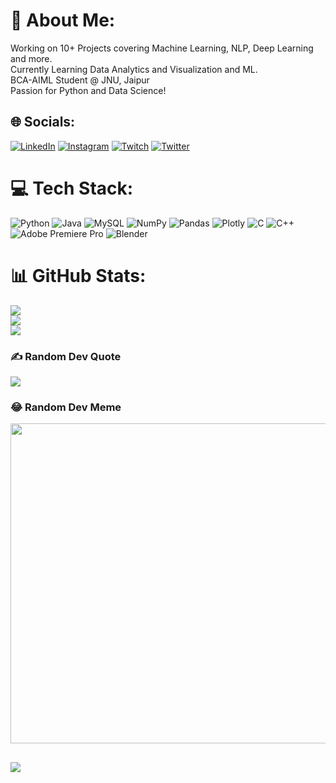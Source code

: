 # 💫 About Me:
Working on 10+ Projects covering Machine Learning, NLP, Deep Learning and more.<br>Currently Learning Data Analytics and Visualization and ML.<br>BCA-AIML Student @ JNU, Jaipur<br>Passion for Python and Data Science! 


## 🌐 Socials:
[![LinkedIn](https://img.shields.io/badge/LinkedIn-%230077B5.svg?logo=linkedin&logoColor=white)](https://linkedin.com/in/yash-k1) [![Instagram](https://img.shields.io/badge/Instagram-%23E4405F.svg?logo=Instagram&logoColor=white)](https://instagram.com/y.a.sh31) [![Twitch](https://img.shields.io/badge/Twitch-%239146FF.svg?logo=Twitch&logoColor=white)](https://twitch.tv/yash_k1) [![Twitter](https://img.shields.io/badge/Twitter-%231DA1F2.svg?logo=Twitter&logoColor=white)](https://twitter.com/Yashk31) 

# 💻 Tech Stack:
![Python](https://img.shields.io/badge/python-3670A0?style=plastic&logo=python&logoColor=ffdd54) ![Java](https://img.shields.io/badge/java-%23ED8B00.svg?style=plastic&logo=java&logoColor=white) ![MySQL](https://img.shields.io/badge/mysql-%2300f.svg?style=plastic&logo=mysql&logoColor=white) ![NumPy](https://img.shields.io/badge/numpy-%23013243.svg?style=plastic&logo=numpy&logoColor=white) ![Pandas](https://img.shields.io/badge/pandas-%23150458.svg?style=plastic&logo=pandas&logoColor=white) ![Plotly](https://img.shields.io/badge/Plotly-%233F4F75.svg?style=plastic&logo=plotly&logoColor=white) ![C](https://img.shields.io/badge/c-%2300599C.svg?style=plastic&logo=c&logoColor=white) ![C++](https://img.shields.io/badge/c++-%2300599C.svg?style=plastic&logo=c%2B%2B&logoColor=white) ![Adobe Premiere Pro](https://img.shields.io/badge/Adobe%20Premiere%20Pro-9999FF.svg?style=plastic&logo=Adobe%20Premiere%20Pro&logoColor=white) ![Blender](https://img.shields.io/badge/blender-%23F5792A.svg?style=plastic&logo=blender&logoColor=white)

# 📊 GitHub Stats:
![](https://github-readme-stats.vercel.app/api?username=Yash-K1&theme=midnight-purple&hide_border=false&include_all_commits=true&count_private=true)<br/>
![](https://github-readme-streak-stats.herokuapp.com/?user=Yash-K1&theme=midnight-purple&hide_border=false)<br/>
![](https://github-readme-stats.vercel.app/api/top-langs/?username=Yash-K1&theme=dark&hide_border=false&include_all_commits=false&count_private=false&layout=compact)

### ✍️ Random Dev Quote
![](https://quotes-github-readme.vercel.app/api?type=vetical&theme=tokyonight)

### 😂 Random Dev Meme
<img src="https://rm.up.railway.app/" width="512px"/>

[![](https://visitcount.itsvg.in/api?id=Yash-K1&icon=1&color=1)](https://visitcount.itsvg.in)
---

<!-- Proudly created with GPRM ( https://gprm.itsvg.in ) -->

